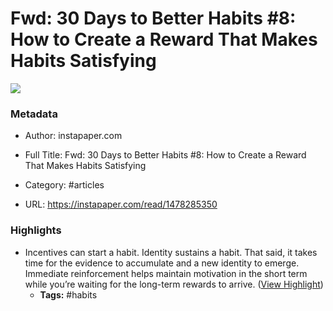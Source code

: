 # Fwd: 30 Days to Better Habits #8: How to Create a Reward That Makes Habits Satisfying

![](https://readwise-assets.s3.amazonaws.com/static/images/article0.00998d930354.png)

### Metadata

- Author: instapaper.com
- Full Title: Fwd: 30 Days to Better Habits #8: How to Create a Reward That Makes Habits Satisfying
- Category: #articles


- URL: https://instapaper.com/read/1478285350

### Highlights

- Incentives can start a habit. Identity sustains a habit.
  That said, it takes time for the evidence to accumulate and a new identity to emerge. Immediate reinforcement helps maintain motivation in the short term while you’re waiting for the long-term rewards to arrive. ([View Highlight](https://instapaper.com/read/1478285350/18616282))
    - **Tags:** #habits
